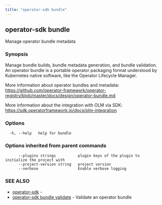 ```yaml
---
title: "operator-sdk bundle"
---
```

## operator-sdk bundle

Manage operator bundle metadata

### Synopsis

Manage bundle builds, bundle metadata generation, and bundle validation.
An operator bundle is a portable operator packaging format understood by Kubernetes
native software, like the Operator Lifecycle Manager.

More information about operator bundles and metadata:
https://github.com/operator-framework/operator-registry/blob/master/docs/design/operator-bundle.md

More information about the integration with OLM via SDK:
https://sdk.operatorframework.io/docs/olm-integration


### Options

```
  -h, --help   help for bundle
```

### Options inherited from parent commands

```
      --plugins strings          plugin keys of the plugin to initialize the project with
      --project-version string   project version
      --verbose                  Enable verbose logging
```

### SEE ALSO

* [operator-sdk](../operator-sdk)	 - 
* [operator-sdk bundle validate](../operator-sdk_bundle_validate)	 - Validate an operator bundle

